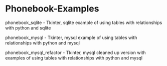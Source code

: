 # Phonebook-Examples

phonebook_sqlite - Tkinter, sqlite example of using tables with relationships with python and sqlite

phonebook_mysql - Tkinter, mysql example of using tables with relationships with python and mysql

phonebook_mysql_refactor - Tkinter, mysql cleaned up version with examples of using tables with relationships with python and mysql